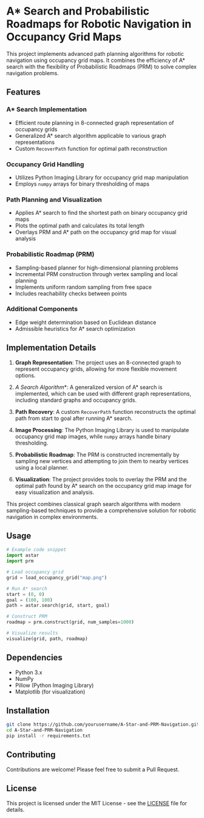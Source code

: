 # A* Search and Probabilistic Roadmaps for Robotic Navigation in Occupancy Grid Maps

This project implements advanced path planning algorithms for robotic navigation using occupancy grid maps. It combines the efficiency of A* search with the flexibility of Probabilistic Roadmaps (PRM) to solve complex navigation problems.

## Features

### A* Search Implementation
- Efficient route planning in 8-connected graph representation of occupancy grids
- Generalized A* search algorithm applicable to various graph representations
- Custom `RecoverPath` function for optimal path reconstruction

### Occupancy Grid Handling
- Utilizes Python Imaging Library for occupancy grid map manipulation
- Employs `numpy` arrays for binary thresholding of maps

### Path Planning and Visualization
- Applies A* search to find the shortest path on binary occupancy grid maps
- Plots the optimal path and calculates its total length
- Overlays PRM and A* path on the occupancy grid map for visual analysis

### Probabilistic Roadmap (PRM)
- Sampling-based planner for high-dimensional planning problems
- Incremental PRM construction through vertex sampling and local planning
- Implements uniform random sampling from free space
- Includes reachability checks between points

### Additional Components
- Edge weight determination based on Euclidean distance
- Admissible heuristics for A* search optimization

## Implementation Details

1. **Graph Representation**: The project uses an 8-connected graph to represent occupancy grids, allowing for more flexible movement options.

2. **A* Search Algorithm**: A generalized version of A* search is implemented, which can be used with different graph representations, including standard graphs and occupancy grids.

3. **Path Recovery**: A custom `RecoverPath` function reconstructs the optimal path from start to goal after running A* search.

4. **Image Processing**: The Python Imaging Library is used to manipulate occupancy grid map images, while `numpy` arrays handle binary thresholding.

5. **Probabilistic Roadmap**: The PRM is constructed incrementally by sampling new vertices and attempting to join them to nearby vertices using a local planner.

6. **Visualization**: The project provides tools to overlay the PRM and the optimal path found by A* search on the occupancy grid map image for easy visualization and analysis.

This project combines classical graph search algorithms with modern sampling-based techniques to provide a comprehensive solution for robotic navigation in complex environments.

## Usage

```python
# Example code snippet
import astar
import prm

# Load occupancy grid
grid = load_occupancy_grid("map.png")

# Run A* search
start = (0, 0)
goal = (100, 100)
path = astar.search(grid, start, goal)

# Construct PRM
roadmap = prm.construct(grid, num_samples=1000)

# Visualize results
visualize(grid, path, roadmap)
```

## Dependencies

- Python 3.x
- NumPy
- Pillow (Python Imaging Library)
- Matplotlib (for visualization)

## Installation

```bash
git clone https://github.com/yourusername/A-Star-and-PRM-Navigation.git
cd A-Star-and-PRM-Navigation
pip install -r requirements.txt
```

## Contributing

Contributions are welcome! Please feel free to submit a Pull Request.

## License

This project is licensed under the MIT License - see the [LICENSE](LICENSE) file for details.
